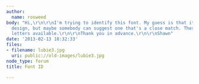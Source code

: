 ```yaml
---
author:
  name: rosweed
body: "Hi,\r\n\r\nI'm trying to identify this font. My guess is that it's a custom
  design, but maybe somebody can suggest one that's a close match. These are the only
  letters available.\r\n\r\nThank you in advance.\r\n\r\nShawn"
date: '2013-02-13 18:32:33'
files:
- filename: lubie3.jpg
  uri: public://old-images/lubie3.jpg
node_type: forum
title: Font ID

---
```

